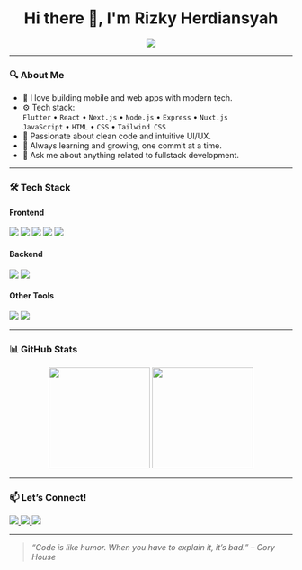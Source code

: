 <h1 align="center">Hi there 👋, I'm Rizky Herdiansyah</h1>

<p align="center">
  <img src="https://readme-typing-svg.herokuapp.com?font=Fira+Code&size=22&duration=3000&pause=1000&color=10B981&center=true&vCenter=true&width=450&lines=Flutter+%F0%9F%93%B1+%E2%80%A2+React+%F0%9F%92%BB+%E2%80%A2+Node.js+%F0%9F%96%BE%EF%B8%8F;Fullstack+Developer+%F0%9F%A7%A0;Always+learning+something+new!+%F0%9F%9A%80" />
</p>

---

### 🔍 About Me

- 🌱 I love building mobile and web apps with modern tech.
- ⚙️ Tech stack:  
  `Flutter` • `React` • `Next.js` • `Node.js` • `Express` • `Nuxt.js`  
  `JavaScript` • `HTML` • `CSS` • `Tailwind CSS`
- 🎯 Passionate about clean code and intuitive UI/UX.
- 🧠 Always learning and growing, one commit at a time.
- 💬 Ask me about anything related to fullstack development.

---

### 🛠 Tech Stack

#### Frontend  
<p>
  <img src="https://img.shields.io/badge/Flutter-02569B?style=for-the-badge&logo=flutter&logoColor=white" />
  <img src="https://img.shields.io/badge/React-20232A?style=for-the-badge&logo=react&logoColor=61DAFB" />
  <img src="https://img.shields.io/badge/Next.js-000000?style=for-the-badge&logo=nextdotjs&logoColor=white" />
  <img src="https://img.shields.io/badge/Nuxt.js-00DC82?style=for-the-badge&logo=nuxtdotjs&logoColor=white" />
  <img src="https://img.shields.io/badge/Tailwind_CSS-38B2AC?style=for-the-badge&logo=tailwind-css&logoColor=white" />
</p>

#### Backend  
<p>
  <img src="https://img.shields.io/badge/Node.js-339933?style=for-the-badge&logo=nodedotjs&logoColor=white" />
  <img src="https://img.shields.io/badge/Express.js-000000?style=for-the-badge&logo=express&logoColor=white" />
</p>

#### Other Tools  
<p>
  <img src="https://img.shields.io/badge/Git-F05032?style=for-the-badge&logo=git&logoColor=white" />
  <img src="https://img.shields.io/badge/Visual_Studio_Code-007ACC?style=for-the-badge&logo=visual-studio-code&logoColor=white" />
</p>

---

### 📊 GitHub Stats

<p align="center">
  <img src="https://github-readme-stats.vercel.app/api?username=rizkyherdiansyah&show_icons=true&theme=radical" height="180" />
  <img src="https://github-readme-stats.vercel.app/api/top-langs/?username=rizkyherdiansyah&layout=compact&theme=radical" height="180" />
</p>

---

### 📫 Let’s Connect!

<p>
  <a href="mailto:rizkyherdiansyah31@gmail.com">
    <img src="https://img.shields.io/badge/Gmail-D14836?style=for-the-badge&logo=gmail&logoColor=white" />
  </a>
  <a href="https://www.linkedin.com/in/yourlinkedin">
    <img src="https://img.shields.io/badge/LinkedIn-0077B5?style=for-the-badge&logo=linkedin&logoColor=white" />
  </a>
  <a href="https://yourwebsite.com">
    <img src="https://img.shields.io/badge/Portfolio-121212?style=for-the-badge&logo=github&logoColor=white" />
  </a>
</p>

---

> *“Code is like humor. When you have to explain it, it’s bad.” – Cory House*

